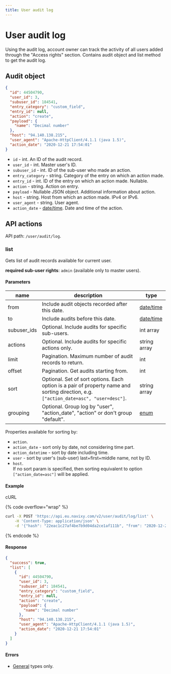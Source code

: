 ```yaml
---
title: User audit log
---
```


# User audit log

Using the audit log, account owner can track the activity of all users added through the "Access rights" section. Contains audit object and list method to get the audit log.

## Audit object

```json
{
  "id": 44504790,
  "user_id": 3,
  "subuser_id": 184541,
  "entry_category": "custom_field",
  "entry_id": null,
  "action": "create",
  "payload": {
    "name": "Decimal number"
  },
  "host": "94.140.138.215",
  "user_agent": "Apache-HttpClient/4.1.1 (java 1.5)",
  "action_date": "2020-12-21 17:54:01"
}
```

* `id` - int. An ID of the audit record.
* `user_id` - int. Master user's ID.
* `subuser_id` - int. ID of the sub-user who made an action.
* `entry_category` - string. Category of the entry on which an action made.
* `entry_id` - int. ID of the entry on which an action made. Nullable.
* `action` - string. Action on entry.
* `payload` - Nullable JSON object. Additional information about action.
* `host` - string. Host from which an action made. IPv4 or IPv6.
* `user_agent` - string. User agent.
* `action_date` - [date/time](../../../../#data-types). Date and time of the action.

## API actions

API path: `/user/audit/log`.

### list

Gets list of audit records available for current user.

**required sub-user rights**: `admin` (available only to master users).

#### Parameters

| name         | description                                                                                                                           | type                                 |
| ------------ | ------------------------------------------------------------------------------------------------------------------------------------- | ------------------------------------ |
| from         | Include audit objects recorded after this date.                                                                                       | [date/time](../../../../#data-types) |
| to           | Include audits before this date.                                                                                                      | [date/time](../../../../#data-types) |
| subuser\_ids | Optional. Include audits for specific sub-users.                                                                                      | int array                            |
| actions      | Optional. Include audits for specific actions only.                                                                                   | string array                         |
| limit        | Pagination. Maximum number of audit records to return.                                                                                | int                                  |
| offset       | Pagination. Get audits starting from.                                                                                                 | int                                  |
| sort         | Optional. Set of sort options. Each option is a pair of property name and sorting direction, e.g. `["action_date=asc", "user=desc"]`. | string array                         |
| grouping     | Optional. Group log by "user", "action\_date", "action" or don't group "default".                                                     | [enum](../../../../#data-types)      |

Properties available for sorting by:

* `action`.
* `action_date` - sort only by date, not considering time part.
* `action_datetime` - sort by date including time.
* `user` - sort by user's (sub-user) last+first+middle name, not by ID.
* `host`.\
  If no sort param is specified, then sorting equivalent to option `["action_date=asc"]` will be applied.

#### Example

cURL

{% code overflow="wrap" %}
```sh
curl -X POST 'https://api.eu.navixy.com/v2/user/audit/log/list' \
    -H 'Content-Type: application/json' \
    -d '{"hash": "22eac1c27af4be7b9d04da2ce1af111b", "from": "2020-12-25 03:24:00", "to": "2020-12-28 06:24:00", "limit": 50, "offset": 0}'
```
{% endcode %}

#### Response

```json
{
  "success": true,
  "list": [
    {
      "id": 44504790,
      "user_id": 3,
      "subuser_id": 184541,
      "entry_category": "custom_field",
      "entry_id": null,
      "action": "create",
      "payload": {
        "name": "Decimal number"
      },
      "host": "94.140.138.215",
      "user_agent": "Apache-HttpClient/4.1.1 (java 1.5)",
      "action_date": "2020-12-21 17:54:01"
    }
  ]
}
```

#### Errors

* [General](../../../../errors.md#error-codes) types only.
